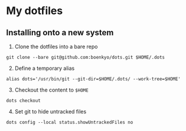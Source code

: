 # My dotfiles

## Installing onto a new system

1. Clone the dotfiles into a bare repo
```fish
git clone --bare git@github.com:boenkyo/dots.git $HOME/.dots
```

2. Define a temporary alias
```fish
alias dots='/usr/bin/git --git-dir=$HOME/.dots/ --work-tree=$HOME'
```

3. Checkout the content to `$HOME`
```fish
dots checkout
```

4. Set git to hide untracked files
```fish
dots config --local status.showUntrackedFiles no
```
